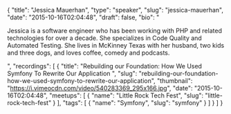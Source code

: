 {
  "title": "Jessica Mauerhan",
  "type": "speaker",
  "slug": "jessica-mauerhan",
  "date": "2015-10-16T02:04:48",
  "draft": false,
  "bio": "<p>Jessica is a software engineer who has been working with PHP and related technologies for over a decade. She specializes in Code Quality and Automated Testing. She lives in McKinney Texas with her husband, two kids and three dogs, and loves coffee, comedy and podcasts.</p>",
  "recordings": [
    {
      "title": "Rebuilding our Foundation: How We Used Symfony To Rewrite Our Application ",
      "slug": "rebuilding-our-foundation-how-we-used-symfony-to-rewrite-our-application",
      "thumbnail": "https://i.vimeocdn.com/video/540283369_295x166.jpg",
      "date": "2015-10-16T02:04:48",
      "meetups": [
        {
          "name": "Little Rock Tech Fest",
          "slug": "little-rock-tech-fest"
        }
      ],
      "tags": [
        {
          "name": "Symfony",
          "slug": "symfony"
        }
      ]
    }
  ]
}